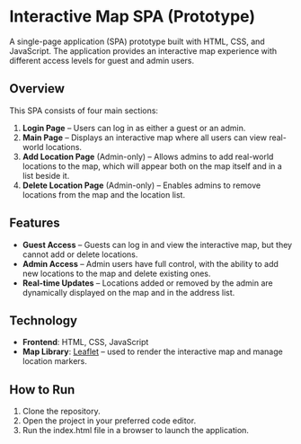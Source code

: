 # Interactive Map SPA (Prototype)

A single-page application (SPA) prototype built with HTML, CSS, and JavaScript. The application provides an interactive map experience with different access levels for guest and admin users.

## Overview

This SPA consists of four main sections:

1. **Login Page** – Users can log in as either a guest or an admin.
2. **Main Page** – Displays an interactive map where all users can view real-world locations.
3. **Add Location Page** (Admin-only) – Allows admins to add real-world locations to the map, which will appear both on the map itself and in a list beside it.
4. **Delete Location Page** (Admin-only) – Enables admins to remove locations from the map and the location list.

## Features

- **Guest Access** – Guests can log in and view the interactive map, but they cannot add or delete locations.
- **Admin Access** – Admin users have full control, with the ability to add new locations to the map and delete existing ones.
- **Real-time Updates** – Locations added or removed by the admin are dynamically displayed on the map and in the address list.

## Technology

- **Frontend**: HTML, CSS, JavaScript
- **Map Library**: [Leaflet](https://leafletjs.com/) – used to render the interactive map and manage location markers.

## How to Run

1. Clone the repository.
3. Open the project in your preferred code editor.
4. Run the index.html file in a browser to launch the application.

